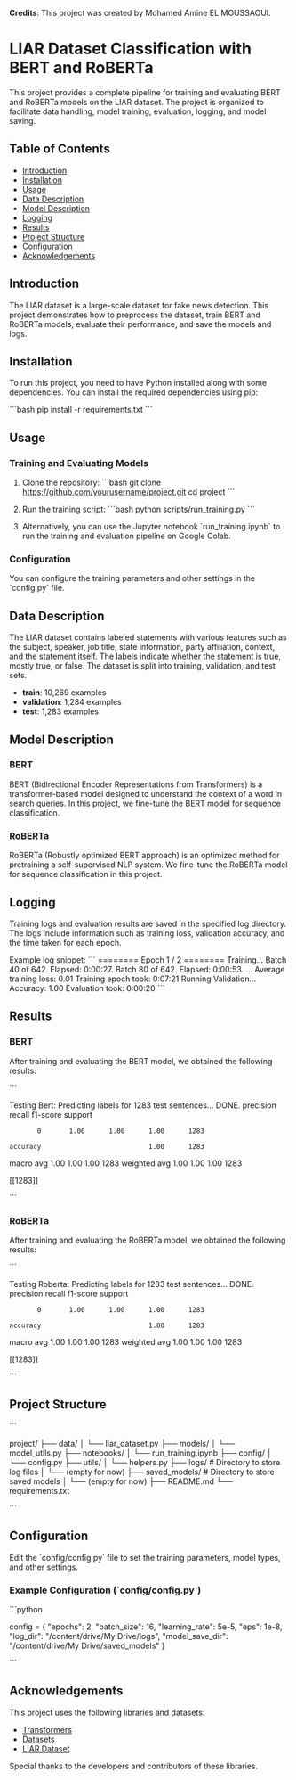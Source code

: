 
**Credits**: This project was created by Mohamed Amine EL MOUSSAOUI.

# LIAR Dataset Classification with BERT and RoBERTa

This project provides a complete pipeline for training and evaluating BERT and RoBERTa models on the LIAR dataset. The project is organized to facilitate data handling, model training, evaluation, logging, and model saving.

## Table of Contents

- [Introduction](#introduction)
- [Installation](#installation)
- [Usage](#usage)
- [Data Description](#data-description)
- [Model Description](#model-description)
- [Logging](#logging)
- [Results](#results)
- [Project Structure](#project-structure)
- [Configuration](#configuration)
- [Acknowledgements](#acknowledgements)

## Introduction

The LIAR dataset is a large-scale dataset for fake news detection. This project demonstrates how to preprocess the dataset, train BERT and RoBERTa models, evaluate their performance, and save the models and logs.

## Installation

To run this project, you need to have Python installed along with some dependencies. You can install the required dependencies using pip:

\`\`\`bash
pip install -r requirements.txt
\`\`\`

## Usage

### Training and Evaluating Models

1. Clone the repository:
    \`\`\`bash
    git clone https://github.com/yourusername/project.git
    cd project
    \`\`\`

2. Run the training script:
    \`\`\`bash
    python scripts/run_training.py
    \`\`\`

3. Alternatively, you can use the Jupyter notebook \`run_training.ipynb\` to run the training and evaluation pipeline on Google Colab.

### Configuration

You can configure the training parameters and other settings in the \`config.py\` file.

## Data Description

The LIAR dataset contains labeled statements with various features such as the subject, speaker, job title, state information, party affiliation, context, and the statement itself. The labels indicate whether the statement is true, mostly true, or false. The dataset is split into training, validation, and test sets.

- **train**: 10,269 examples
- **validation**: 1,284 examples
- **test**: 1,283 examples

## Model Description

### BERT

BERT (Bidirectional Encoder Representations from Transformers) is a transformer-based model designed to understand the context of a word in search queries. In this project, we fine-tune the BERT model for sequence classification.

### RoBERTa

RoBERTa (Robustly optimized BERT approach) is an optimized method for pretraining a self-supervised NLP system. We fine-tune the RoBERTa model for sequence classification in this project.

## Logging

Training logs and evaluation results are saved in the specified log directory. The logs include information such as training loss, validation accuracy, and the time taken for each epoch.

Example log snippet:
\`\`\`
======== Epoch 1 / 2 ========
Training...
  Batch 40  of  642.    Elapsed: 0:00:27.
  Batch 80  of  642.    Elapsed: 0:00:53.
  ...
  Average training loss: 0.01
  Training epoch took: 0:07:21
Running Validation...
  Accuracy: 1.00
  Evaluation took: 0:00:20
\`\`\`

## Results

### BERT

After training and evaluating the BERT model, we obtained the following results:

\`\`\`

Testing Bert:
Predicting labels for 1283 test sentences...
    DONE.
              precision    recall  f1-score   support

           0       1.00      1.00      1.00      1283

    accuracy                           1.00      1283
   macro avg       1.00      1.00      1.00      1283
weighted avg       1.00      1.00      1.00      1283

[[1283]]

\`\`\`

### RoBERTa

After training and evaluating the RoBERTa model, we obtained the following results:

\`\`\`

Testing Roberta:
Predicting labels for 1283 test sentences...
    DONE.
              precision    recall  f1-score   support

           0       1.00      1.00      1.00      1283

    accuracy                           1.00      1283
   macro avg       1.00      1.00      1.00      1283
weighted avg       1.00      1.00      1.00      1283

[[1283]]

\`\`\`

## Project Structure

\`\`\`

project/
├── data/
│   └── liar_dataset.py
├── models/
│   └── model_utils.py
├── notebooks/
│   └── run_training.ipynb
├── config/
│   └── config.py
├── utils/
│   └── helpers.py
├── logs/                 # Directory to store log files
│   └── (empty for now)
├── saved_models/         # Directory to store saved models
│   └── (empty for now)
├── README.md
└── requirements.txt

\`\`\`

## Configuration

Edit the \`config/config.py\` file to set the training parameters, model types, and other settings.

### Example Configuration (\`config/config.py\`)

\`\`\`python

config = {
    "epochs": 2,
    "batch_size": 16,
    "learning_rate": 5e-5,
    "eps": 1e-8,
    "log_dir": "/content/drive/My Drive/logs",
    "model_save_dir": "/content/drive/My Drive/saved_models"
}

\`\`\`

## Acknowledgements

This project uses the following libraries and datasets:
- [Transformers](https://github.com/huggingface/transformers)
- [Datasets](https://github.com/huggingface/datasets)
- [LIAR Dataset](https://github.com/Tariq60/LIAR)

Special thanks to the developers and contributors of these libraries.
